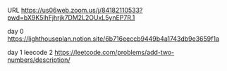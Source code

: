 URL https://us06web.zoom.us/j/84182110533?pwd=bX9K5lhFjhrjk7DM2L2OUxL5ynEP7R.1

day 0
https://lighthouseplan.notion.site/6b716eeccb9449b4a1743db9e3659f1a

day 1 leecode 2
https://leetcode.com/problems/add-two-numbers/description/